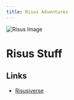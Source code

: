 ```yaml
---
title: Risus Adventures
---
```


<span style="text-align:center;">![Risus Image](http://www.risusiverse.com/_/rsrc/1352864655264/home/We%20need%20you.png)</span>

# Risus Stuff
## Links
- [Risusiverse](http://www.risusiverse.com/)
